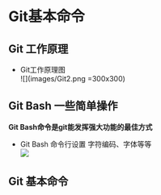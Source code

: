 # Git基本命令

## Git 工作原理

- Git工作原理图  
![](images/Git2.png =300x300)


## Git Bash 一些简单操作

**Git Bash命令是git能发挥强大功能的最佳方式**
- Git Bash 命令行设置 字符编码、字体等等  
![][GitBash]


## Git 基本命令



<!--文档注释  -->
[GitBash]:images/Git1.png

